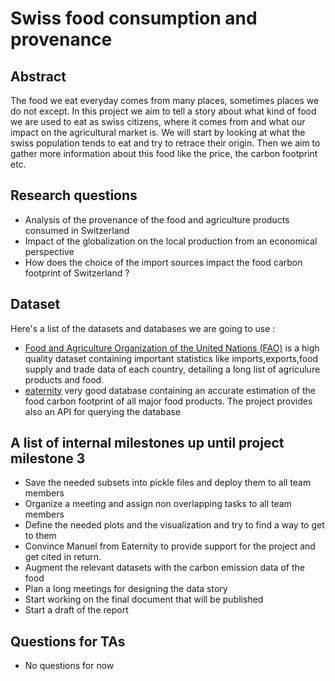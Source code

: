 # Swiss food consumption and provenance

## Abstract
The food we eat everyday comes from many places, sometimes places we do not except. In this project we aim to tell a story about what kind of food we are used to eat as swiss citizens, where it comes from and what our impact on the agricultural market is. We will start by looking at what the swiss population tends to eat and try to retrace their origin. Then we aim to gather more information about this food like the price, the carbon footprint etc.

## Research questions
- Analysis of the provenance of the food and agriculture products consumed in Switzerland
- Impact of the globalization on the local production from an economical perspective 
- How does the choice of the import sources impact the food carbon footprint of Switzerland ?  

## Dataset
Here's a list of the datasets and databases we are going to use :

- [Food and Agriculture Organization of the United Nations (FAO)](https://www.kaggle.com/unitednations/global-food-agriculture-statistics)
is a high quality dataset containing important statistics like imports,exports,food supply and trade data of each country, detailing a long list of agriculure products and food. 
- [eaternity](https://eaternity.org/foodprint/database) very good database containing an accurate estimation of the food carbon footprint of all major food products. The project provides also an API for querying the database

## A list of internal milestones up until project milestone 3
- Save the needed subsets into pickle files and deploy them to all team members
- Organize a meeting and assign non overlapping tasks to all team members
- Define the needed plots and the visualization and try to find a way to get to them 
- Convince Manuel from Eaternity to provide support for the project and get cited in return.  
- Augment the relevant datasets with the carbon emission data of the food 
- Plan a long meetings for designing the data story
- Start working on the final document that will be published 
- Start a draft of the report 

## Questions for TAs
- No questions for now 
